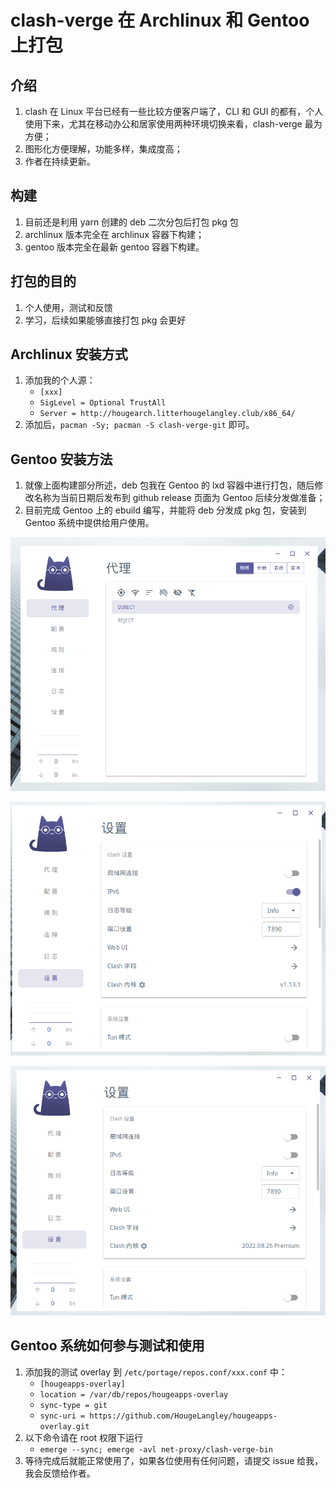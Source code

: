 # clash-verge 在 Archlinux 和 Gentoo 上打包

## 介绍 ##

1. clash 在 Linux 平台已经有一些比较方便客户端了，CLI 和 GUI 的都有，个人使用下来，尤其在移动办公和居家使用两种环境切换来看，clash-verge 最为方便；
2. 图形化方便理解，功能多样，集成度高；
3. 作者在持续更新。

## 构建 ##

1. 目前还是利用 yarn 创建的 deb 二次分包后打包 pkg 包
2. archlinux 版本完全在 archlinux 容器下构建；
3. gentoo 版本完全在最新 gentoo 容器下构建。

## 打包的目的 ##

1. 个人使用，测试和反馈
2. 学习，后续如果能够直接打包 pkg 会更好

## Archlinux 安装方式 ##

1. 添加我的个人源：
    - `[xxx]`
    - `SigLevel = Optional TrustAll`
    - `Server = http://hougearch.litterhougelangley.club/x86_64/`
2. 添加后，`pacman -Sy; pacman -S clash-verge-git` 即可。

## Gentoo 安装方法 ##

1. 就像上面构建部分所述，deb 包我在 Gentoo 的 lxd 容器中进行打包，随后修改名称为当前日期后发布到 github release 页面为 Gentoo 后续分发做准备；
2. 目前完成 Gentoo 上的 ebuild 编写，并能将 deb 分发成 pkg 包，安装到 Gentoo 系统中提供给用户使用。

![界面](/gentoo/screenshot/01.png)

![设置](/gentoo/screenshot/02.png)

![可以正常切换内核](/gentoo/screenshot/03.png)

## Gentoo 系统如何参与测试和使用 ##

1. 添加我的测试 overlay 到 `/etc/portage/repos.conf/xxx.conf` 中：
    - `[hougeapps-overlay]`
    - `location = /var/db/repos/hougeapps-overlay`
    - `sync-type = git`
    - `sync-uri = https://github.com/HougeLangley/hougeapps-overlay.git`
2. 以下命令请在 root 权限下运行
    - `emerge --sync; emerge -avl net-proxy/clash-verge-bin`
3. 等待完成后就能正常使用了，如果各位使用有任何问题，请提交 issue 给我，我会反馈给作者。
